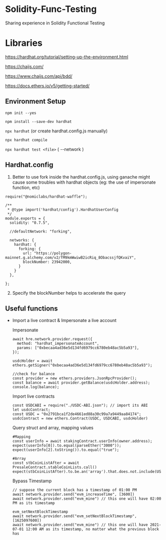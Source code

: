 # Solidity-Func-Testing
Sharing experience in Solidity Functional Testing

# Libraries

https://hardhat.org/tutorial/setting-up-the-environment.html

https://chaijs.com/

https://www.chaijs.com/api/bdd/

https://docs.ethers.io/v5/getting-started/

## Environment Setup

`npm init --yes`

`npm install --save-dev hardhat`

`npx hardhat` (or create hardhat.config.js manually)

`npx hardhat compile`

`npx hardhat test <file>` ( --network <choose your network>)

## Hardhat.config

1. Better to use fork inside the hardhat.config.js, using ganache might cause some troubles with hardhat objects (eg: the use of impersonate function, etc)
```
require("@nomiclabs/hardhat-waffle");

/**
 * @type import('hardhat/config').HardhatUserConfig
 */
module.exports = {
  solidity: "0.7.5",
  
  //defaultNetwork: "forking",
  
  networks: {
    hardhat: {
      forking: {
        url: "https://polygon-mainnet.g.alchemy.com/v2/fM9kmWwiwB2icRiq_8ObacssjfQKvaiY",
        blockNumber: 23942000,
      }
    }
  },

};

```
2. Specify the blockNumber helps to accelerate the query
  
## Useful functions

* Import a live contract & Impersonate a live account
  
  Impersonate
  ```
  await hre.network.provider.request({
    method: "hardhat_impersonateAccount",
    params: ["0xbecaa4ad36e5d134fd6979cc6780eb48ac5b5a93"],
  });
  
  usdcHolder = await ethers.getSigner("0xbecaa4ad36e5d134fd6979cc6780eb48ac5b5a93");
  
  //check for balance
  const provider = new ethers.providers.JsonRpcProvider();
  const balance = await provider.getBalance(usdcHolder.address);
  console.log(balance);
  ```
  
  Import live contracts
  ```
  const USDCABI = require("./USDC-ABI.json"); // import its ABI
  let usdcContract;
  const USDC = "0x2791bca1f2de4661ed88a30c99a7a9449aa84174";
  usdcContract = new ethers.Contract(USDC, USDCABI, usdcHolder)
  ```
  
  Query struct and array, mapping values
  ```
  #Mapping 
  const userInfo = await stakingContract.userInfo(owner.address);
  expect(userInfo[0]).to.equal(parseEther("3000"));
  expect(userInfo[2].toString()).to.equal("true");
  ```
  ```
  #Array
  const stbCoinListAfter = await PresaleContract.stableCoinLists.call()
  expect(stbCoinListAfter).to.be.an('array').that.does.not.include(USDT);
  ```
  Bypass Timestamp
  ```
  // suppose the current block has a timestamp of 01:00 PM
  await network.provider.send("evm_increaseTime", [3600])
  await network.provider.send("evm_mine") // this one will have 02:00 PM as its timestamp
  ```
  
  ```
  evm_setNextBlockTimestamp
  await network.provider.send("evm_setNextBlockTimestamp", [1625097600])
  await network.provider.send("evm_mine") // this one will have 2021-07-01 12:00 AM as its timestamp, no matter what the previous block has
  ```
